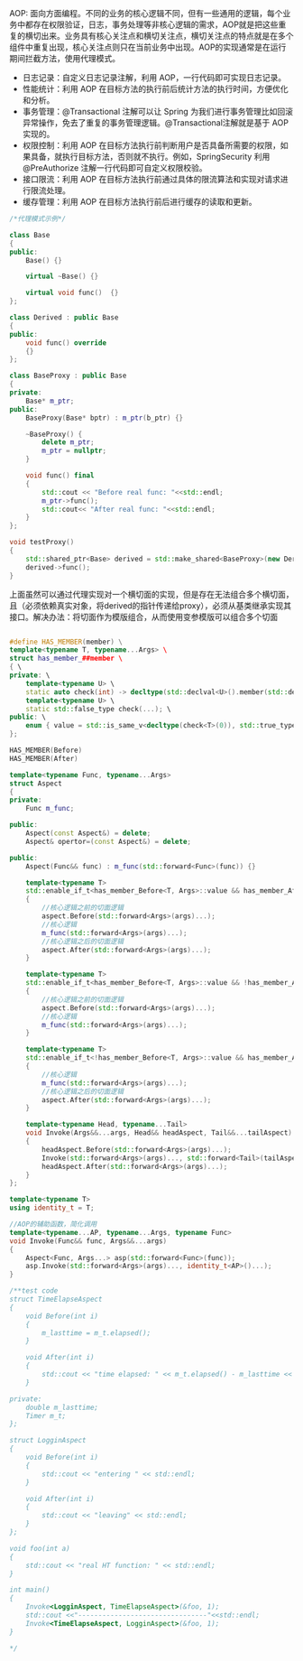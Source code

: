 AOP: 面向方面编程。不同的业务的核心逻辑不同，但有一些通用的逻辑，每个业务中都存在权限验证，日志，事务处理等非核心逻辑的需求，AOP就是把这些重复的横切出来。业务具有核心关注点和横切关注点，横切关注点的特点就是在多个组件中重复出现，核心关注点则只在当前业务中出现。AOP的实现通常是在运行期间拦截方法，使用代理模式。
- 日志记录：自定义日志记录注解，利用 AOP，一行代码即可实现日志记录。
- 性能统计：利用 AOP 在目标方法的执行前后统计方法的执行时间，方便优化和分析。
- 事务管理：@Transactional 注解可以让 Spring 为我们进行事务管理比如回滚异常操作，免去了重复的事务管理逻辑。@Transactional注解就是基于 AOP 实现的。
- 权限控制：利用 AOP 在目标方法执行前判断用户是否具备所需要的权限，如果具备，就执行目标方法，否则就不执行。例如，SpringSecurity 利用@PreAuthorize 注解一行代码即可自定义权限校验。
- 接口限流：利用 AOP 在目标方法执行前通过具体的限流算法和实现对请求进行限流处理。
- 缓存管理：利用 AOP 在目标方法执行前后进行缓存的读取和更新。

```cpp
/*代理模式示例*/

class Base
{
public:
    Base() {}

    virtual ~Base() {}

    virtual void func()  {}
};

class Derived : public Base
{
public:
    void func() override
    {}
};

class BaseProxy : public Base
{
private:
    Base* m_ptr;
public:
    BaseProxy(Base* bptr) : m_ptr(b_ptr) {}

    ~BaseProxy() {
        delete m_ptr;
        m_ptr = nullptr;
    }

    void func() final
    {
        std::cout << "Before real func: "<<std::endl;
        m_ptr->func();
        std::cout<< "After real func: "<<std::endl;
    }
};

void testProxy()
{
    std::shared_ptr<Base> derived = std::make_shared<BaseProxy>(new Derived);
    derived->func();
}

```
上面虽然可以通过代理实现对一个横切面的实现，但是存在无法组合多个横切面，且（必须依赖真实对象，将derived的指针传递给proxy），必须从基类继承实现其接口。解决办法：将切面作为模版组合，从而使用变参模版可以组合多个切面
```cpp

#define HAS_MEMBER(member) \
template<typename T, typename...Args> \ 
struct has_member_##member \ 
{ \
private: \
    template<typename U> \
    static auto check(int) -> decltype(std::declval<U>().member(std::declval<Args>()...), std::true_type()); \
    template<typename U> \
    static std::false_type check(...); \
public: \
    enum { value = std::is_same_v<decltype(check<T>(0)), std::true_type>}; \
};

HAS_MEMBER(Before)
HAS_MEMBER(After)

template<typename Func, typename...Args>
struct Aspect
{
private:
    Func m_func;

public:
    Aspect(const Aspect&) = delete;
    Aspect& opertor=(const Aspect&) = delete;

public:
    Aspect(Func&& func) : m_func(std::forward<Func>(func)) {}

    template<typename T>
    std::enable_if_t<has_member_Before<T, Args>::value && has_member_After<T, Args...>::vlaue> Invoke(Args&& args, T&& aspect) 
    {
        //核心逻辑之前的切面逻辑
        aspect.Before(std::forward<Args>(args)...);
        //核心逻辑
        m_func(std::forward<Args>(args)...);    
        //核心逻辑之后的切面逻辑
        aspect.After(std::forward<Args>(args)...);
    }

    template<typename T>
    std::enable_if_t<has_member_Before<T, Args>::value && !has_member_After<T, Args...>::vlaue>  Invoke(Args&& args, T&& aspect)
    {
        //核心逻辑之前的切面逻辑
        aspect.Before(std::forward<Args>(args)...);
        //核心逻辑
        m_func(std::forward<Args>(args)...);  
    }

    template<typename T>
    std::enable_if_t<!has_member_Before<T, Args>::value && has_member_After<T, Args...>::vlaue>  Invoke(Args&& args, T&& aspect)
    {
        //核心逻辑
        m_func(std::forward<Args>(args)...);  
        //核心逻辑之后的切面逻辑
        aspect.After(std::forward<Args>(args)...);
    }

    template<typename Head, typename...Tail>
    void Invoke(Args&&...args, Head&& headAspect, Tail&&...tailAspect)
    {
        headAspect.Before(std::forward<Args>(args)...);
        Invoke(std::forward<Args>(args)..., std::forward<Tail>(tailAspect)...);
        headAspect.After(std::forward<Args>(args)...);
    }
};

template<typename T>
using identity_t = T;

//AOP的辅助函数，简化调用
template<typename...AP, typename...Args, typename Func>
void Invoke(Func&& func, Args&&...args)
{
    Aspect<Func, Args...> asp(std::forward<Func>(func));
    asp.Invoke(std::forward<Args>(args)..., identity_t<AP>()...);
}

/**test code
struct TimeElapseAspect
{
    void Before(int i)
    {
        m_lasttime = m_t.elapsed();
    }

    void After(int i)
    {
        std::cout << "time elapsed: " << m_t.elapsed() - m_lasttime << std::endl;
    }

private:
    double m_lasttime;
    Timer m_t;
};

struct LogginAspect
{
    void Before(int i)
    {
        std::cout << "entering " << std::endl;
    }

    void After(int i)
    {
        std::cout << "leaving" << std::endl;
    }
};

void foo(int a)
{
    std::cout << "real HT function: " << std::endl;
}

int main()
{
    Invoke<LogginAspect, TimeElapseAspect>(&foo, 1);
    std::cout <<"--------------------------------"<<std::endl;
    Invoke<TimeElapseAspect, LogginAspect>(&foo, 1);
}

*/

```